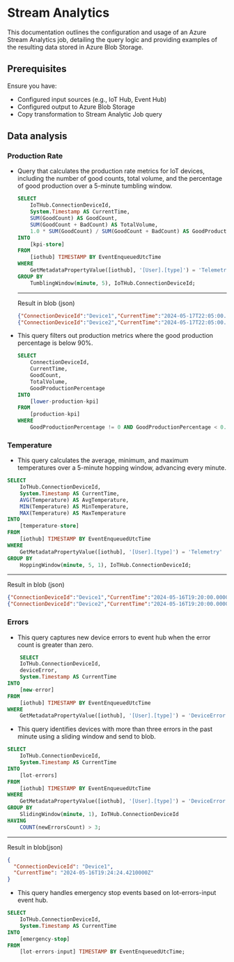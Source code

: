 # Stream Analytics

This documentation outlines the configuration and usage of an Azure Stream Analytics job, detailing the query logic and providing examples of the resulting data stored in Azure Blob Storage.

## Prerequisites

Ensure you have:

- Configured input sources (e.g., IoT Hub, Event Hub)
- Configured output to Azure Blob Storage
- Copy transformation to Stream Analytic Job query

## Data analysis

### Production Rate

- Query that calculates the production rate metrics for IoT devices, including the number of good counts, total volume, and the percentage of good production over a 5-minute tumbling window.

  ```sql
  SELECT
      IoTHub.ConnectionDeviceId,
      System.Timestamp AS CurrentTime,
      SUM(GoodCount) AS GoodCount,
      SUM(GoodCount + BadCount) AS TotalVolume,
      1.0 * SUM(GoodCount) / SUM(GoodCount + BadCount) AS GoodProductionPercentage
  INTO
      [kpi-store]
  FROM
      [iothub] TIMESTAMP BY EventEnqueuedUtcTime
  WHERE
      GetMetadataPropertyValue([iothub], '[User].[type]') = 'Telemetry'
  GROUP BY
      TumblingWindow(minute, 5), IoTHub.ConnectionDeviceId;
  ```

  ***

  Result in blob (json)

  ```json
  {"ConnectionDeviceId":"Device1","CurrentTime":"2024-05-17T22:05:00.0000000Z","GoodCount":780.0,"TotalVolume":901.0,"GoodProductionPercentage":0.8657047724750278}
  {"ConnectionDeviceId":"Device2","CurrentTime":"2024-05-17T22:05:00.0000000Z","GoodCount":1159.0,"TotalVolume":1301.0,"GoodProductionPercentage":0.8908531898539584}
  ```

- This query filters out production metrics where the good production percentage is below 90%.
  ```sql
  SELECT
      ConnectionDeviceId,
      CurrentTime,
      GoodCount,
      TotalVolume,
      GoodProductionPercentage
  INTO
      [lower-production-kpi]
  FROM
      [production-kpi]
  WHERE
      GoodProductionPercentage != 0 AND GoodProductionPercentage < 0.90;
  ```

### Temperature

- This query calculates the average, minimum, and maximum temperatures over a 5-minute hopping window, advancing every minute.

```sql
SELECT
    IoTHub.ConnectionDeviceId,
    System.Timestamp AS CurrentTime,
    AVG(Temperature) AS AvgTemperature,
    MIN(Temperature) AS MinTemperature,
    MAX(Temperature) AS MaxTemperature
INTO
    [temperature-store]
FROM
    [iothub] TIMESTAMP BY EventEnqueuedUtcTime
WHERE
    GetMetadataPropertyValue([iothub], '[User].[type]') = 'Telemetry'
GROUP BY
    HoppingWindow(minute, 5, 1), IoTHub.ConnectionDeviceId;
```

---

Result in blob (json)

```json
{"ConnectionDeviceId":"Device1","CurrentTime":"2024-05-16T19:20:00.0000000Z","AvgTemperature":5.9408719178030704,"MinTemperature":-383.0,"MaxTemperature":25.904412497765282}
{"ConnectionDeviceId":"Device2","CurrentTime":"2024-05-16T19:20:00.0000000Z","AvgTemperature":25.05542061524205,"MinTemperature":24.182312212884465,"MaxTemperature":25.844266760807855}
```

### Errors

- This query captures new device errors to event hub when the error count is greater than zero.

```sql
    SELECT
    IoTHub.ConnectionDeviceId,
    deviceError,
    System.Timestamp AS CurrentTime
INTO
    [new-error]
FROM
    [iothub] TIMESTAMP BY EventEnqueuedUtcTime
WHERE
    GetMetadataPropertyValue([iothub], '[User].[type]') = 'DeviceError' AND newErrorsCount > 0
```

- This query identifies devices with more than three errors in the past minute using a sliding window and send to blob.

```sql
SELECT
    IoTHub.ConnectionDeviceId,
    System.Timestamp AS CurrentTime
INTO
    [lot-errors]
FROM
    [iothub] TIMESTAMP BY EventEnqueuedUtcTime
WHERE
    GetMetadataPropertyValue([iothub], '[User].[type]') = 'DeviceError'
GROUP BY
    SlidingWindow(minute, 1), IoTHub.ConnectionDeviceId
HAVING
    COUNT(newErrorsCount) > 3;
```

---

Result in blob(json)

```json
{
  "ConnectionDeviceId": "Device1",
  "CurrentTime": "2024-05-16T19:24:24.4210000Z"
}
```

- This query handles emergency stop events based on lot-errors-input event hub.

```sql
SELECT
    IoTHub.ConnectionDeviceId,
    System.Timestamp AS CurrentTime
INTO
    [emergency-stop]
FROM
    [lot-errors-input] TIMESTAMP BY EventEnqueuedUtcTime;
```
